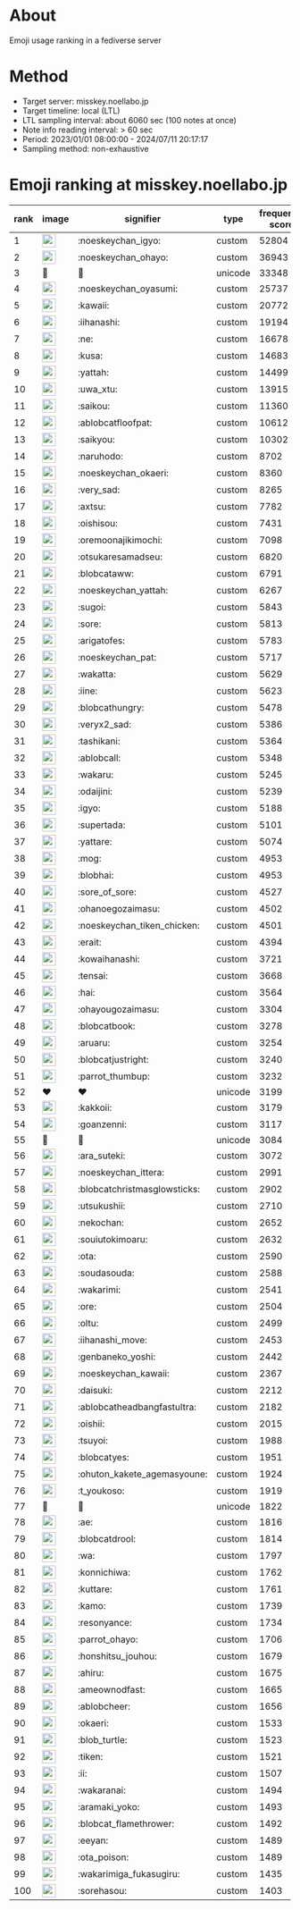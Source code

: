 # About
Emoji usage ranking in a fediverse server

# Method
- Target server: misskey.noellabo.jp
- Target timeline: local (LTL)
- LTL sampling interval: about 6060 sec (100 notes at once)
- Note info reading interval: > 60 sec
- Period: 2023/01/01 08:00:00 - 2024/07/11 20:17:17 
- Sampling method: non-exhaustive

# Emoji ranking at misskey.noellabo.jp

|rank|image|signifier|type|frequency score|
|----|----|----|----|----|
|1|<img height="24" src="https://misskey.noellabo.jp/emoji/noeskeychan_igyo.webp">|:noeskeychan_igyo:|custom|52804|
|2|<img height="24" src="https://misskey.noellabo.jp/emoji/noeskeychan_ohayo.webp">|:noeskeychan_ohayo:|custom|36943|
|3|🎉|🎉|unicode|33348|
|4|<img height="24" src="https://misskey.noellabo.jp/emoji/noeskeychan_oyasumi.webp">|:noeskeychan_oyasumi:|custom|25737|
|5|<img height="24" src="https://misskey.noellabo.jp/emoji/kawaii.webp">|:kawaii:|custom|20772|
|6|<img height="24" src="https://misskey.noellabo.jp/emoji/iihanashi.webp">|:iihanashi:|custom|19194|
|7|<img height="24" src="https://misskey.noellabo.jp/emoji/ne.webp">|:ne:|custom|16678|
|8|<img height="24" src="https://misskey.noellabo.jp/emoji/kusa.webp">|:kusa:|custom|14683|
|9|<img height="24" src="https://misskey.noellabo.jp/emoji/yattah.webp">|:yattah:|custom|14499|
|10|<img height="24" src="https://misskey.noellabo.jp/emoji/uwa_xtu.webp">|:uwa_xtu:|custom|13915|
|11|<img height="24" src="https://misskey.noellabo.jp/emoji/saikou.webp">|:saikou:|custom|11360|
|12|<img height="24" src="https://misskey.noellabo.jp/emoji/ablobcatfloofpat.webp">|:ablobcatfloofpat:|custom|10612|
|13|<img height="24" src="https://misskey.noellabo.jp/emoji/saikyou.webp">|:saikyou:|custom|10302|
|14|<img height="24" src="https://misskey.noellabo.jp/emoji/naruhodo.webp">|:naruhodo:|custom|8702|
|15|<img height="24" src="https://misskey.noellabo.jp/emoji/noeskeychan_okaeri.webp">|:noeskeychan_okaeri:|custom|8360|
|16|<img height="24" src="https://misskey.noellabo.jp/emoji/very_sad.webp">|:very_sad:|custom|8265|
|17|<img height="24" src="https://misskey.noellabo.jp/emoji/axtsu.webp">|:axtsu:|custom|7782|
|18|<img height="24" src="https://misskey.noellabo.jp/emoji/oishisou.webp">|:oishisou:|custom|7431|
|19|<img height="24" src="https://misskey.noellabo.jp/emoji/oremoonajikimochi.webp">|:oremoonajikimochi:|custom|7098|
|20|<img height="24" src="https://misskey.noellabo.jp/emoji/otsukaresamadseu.webp">|:otsukaresamadseu:|custom|6820|
|21|<img height="24" src="https://misskey.noellabo.jp/emoji/blobcataww.webp">|:blobcataww:|custom|6791|
|22|<img height="24" src="https://misskey.noellabo.jp/emoji/noeskeychan_yattah.webp">|:noeskeychan_yattah:|custom|6267|
|23|<img height="24" src="https://misskey.noellabo.jp/emoji/sugoi.webp">|:sugoi:|custom|5843|
|24|<img height="24" src="https://misskey.noellabo.jp/emoji/sore.webp">|:sore:|custom|5813|
|25|<img height="24" src="https://misskey.noellabo.jp/emoji/arigatofes.webp">|:arigatofes:|custom|5783|
|26|<img height="24" src="https://misskey.noellabo.jp/emoji/noeskeychan_pat.webp">|:noeskeychan_pat:|custom|5717|
|27|<img height="24" src="https://misskey.noellabo.jp/emoji/wakatta.webp">|:wakatta:|custom|5629|
|28|<img height="24" src="https://misskey.noellabo.jp/emoji/iine.webp">|:iine:|custom|5623|
|29|<img height="24" src="https://misskey.noellabo.jp/emoji/blobcathungry.webp">|:blobcathungry:|custom|5478|
|30|<img height="24" src="https://misskey.noellabo.jp/emoji/veryx2_sad.webp">|:veryx2_sad:|custom|5386|
|31|<img height="24" src="https://misskey.noellabo.jp/emoji/tashikani.webp">|:tashikani:|custom|5364|
|32|<img height="24" src="https://misskey.noellabo.jp/emoji/ablobcall.webp">|:ablobcall:|custom|5348|
|33|<img height="24" src="https://misskey.noellabo.jp/emoji/wakaru.webp">|:wakaru:|custom|5245|
|34|<img height="24" src="https://misskey.noellabo.jp/emoji/odaijini.webp">|:odaijini:|custom|5239|
|35|<img height="24" src="https://misskey.noellabo.jp/emoji/igyo.webp">|:igyo:|custom|5188|
|36|<img height="24" src="https://misskey.noellabo.jp/emoji/supertada.webp">|:supertada:|custom|5101|
|37|<img height="24" src="https://misskey.noellabo.jp/emoji/yattare.webp">|:yattare:|custom|5074|
|38|<img height="24" src="https://misskey.noellabo.jp/emoji/mog.webp">|:mog:|custom|4953|
|39|<img height="24" src="https://misskey.noellabo.jp/emoji/blobhai.webp">|:blobhai:|custom|4953|
|40|<img height="24" src="https://misskey.noellabo.jp/emoji/sore_of_sore.webp">|:sore_of_sore:|custom|4527|
|41|<img height="24" src="https://misskey.noellabo.jp/emoji/ohanoegozaimasu.webp">|:ohanoegozaimasu:|custom|4502|
|42|<img height="24" src="https://misskey.noellabo.jp/emoji/noeskeychan_tiken_chicken.webp">|:noeskeychan_tiken_chicken:|custom|4501|
|43|<img height="24" src="https://misskey.noellabo.jp/emoji/erait.webp">|:erait:|custom|4394|
|44|<img height="24" src="https://misskey.noellabo.jp/emoji/kowaihanashi.webp">|:kowaihanashi:|custom|3721|
|45|<img height="24" src="https://misskey.noellabo.jp/emoji/tensai.webp">|:tensai:|custom|3668|
|46|<img height="24" src="https://misskey.noellabo.jp/emoji/hai.webp">|:hai:|custom|3564|
|47|<img height="24" src="https://misskey.noellabo.jp/emoji/ohayougozaimasu.webp">|:ohayougozaimasu:|custom|3304|
|48|<img height="24" src="https://misskey.noellabo.jp/emoji/blobcatbook.webp">|:blobcatbook:|custom|3278|
|49|<img height="24" src="https://misskey.noellabo.jp/emoji/aruaru.webp">|:aruaru:|custom|3254|
|50|<img height="24" src="https://misskey.noellabo.jp/emoji/blobcatjustright.webp">|:blobcatjustright:|custom|3240|
|51|<img height="24" src="https://misskey.noellabo.jp/emoji/parrot_thumbup.webp">|:parrot_thumbup:|custom|3232|
|52|❤|❤|unicode|3199|
|53|<img height="24" src="https://misskey.noellabo.jp/emoji/kakkoii.webp">|:kakkoii:|custom|3179|
|54|<img height="24" src="https://misskey.noellabo.jp/emoji/goanzenni.webp">|:goanzenni:|custom|3117|
|55|🍗|🍗|unicode|3084|
|56|<img height="24" src="https://misskey.noellabo.jp/emoji/ara_suteki.webp">|:ara_suteki:|custom|3072|
|57|<img height="24" src="https://misskey.noellabo.jp/emoji/noeskeychan_ittera.webp">|:noeskeychan_ittera:|custom|2991|
|58|<img height="24" src="https://misskey.noellabo.jp/emoji/blobcatchristmasglowsticks.webp">|:blobcatchristmasglowsticks:|custom|2902|
|59|<img height="24" src="https://misskey.noellabo.jp/emoji/utsukushii.webp">|:utsukushii:|custom|2710|
|60|<img height="24" src="https://misskey.noellabo.jp/emoji/nekochan.webp">|:nekochan:|custom|2652|
|61|<img height="24" src="https://misskey.noellabo.jp/emoji/souiutokimoaru.webp">|:souiutokimoaru:|custom|2632|
|62|<img height="24" src="https://misskey.noellabo.jp/emoji/ota.webp">|:ota:|custom|2590|
|63|<img height="24" src="https://misskey.noellabo.jp/emoji/soudasouda.webp">|:soudasouda:|custom|2588|
|64|<img height="24" src="https://misskey.noellabo.jp/emoji/wakarimi.webp">|:wakarimi:|custom|2541|
|65|<img height="24" src="https://misskey.noellabo.jp/emoji/ore.webp">|:ore:|custom|2504|
|66|<img height="24" src="https://misskey.noellabo.jp/emoji/oltu.webp">|:oltu:|custom|2499|
|67|<img height="24" src="https://misskey.noellabo.jp/emoji/iihanashi_move.webp">|:iihanashi_move:|custom|2453|
|68|<img height="24" src="https://misskey.noellabo.jp/emoji/genbaneko_yoshi.webp">|:genbaneko_yoshi:|custom|2442|
|69|<img height="24" src="https://misskey.noellabo.jp/emoji/noeskeychan_kawaii.webp">|:noeskeychan_kawaii:|custom|2367|
|70|<img height="24" src="https://misskey.noellabo.jp/emoji/daisuki.webp">|:daisuki:|custom|2212|
|71|<img height="24" src="https://misskey.noellabo.jp/emoji/ablobcatheadbangfastultra.webp">|:ablobcatheadbangfastultra:|custom|2182|
|72|<img height="24" src="https://misskey.noellabo.jp/emoji/oishii.webp">|:oishii:|custom|2015|
|73|<img height="24" src="https://misskey.noellabo.jp/emoji/tsuyoi.webp">|:tsuyoi:|custom|1988|
|74|<img height="24" src="https://misskey.noellabo.jp/emoji/blobcatyes.webp">|:blobcatyes:|custom|1951|
|75|<img height="24" src="https://misskey.noellabo.jp/emoji/ohuton_kakete_agemasyoune.webp">|:ohuton_kakete_agemasyoune:|custom|1924|
|76|<img height="24" src="https://misskey.noellabo.jp/emoji/t_youkoso.webp">|:t_youkoso:|custom|1919|
|77|👀|👀|unicode|1822|
|78|<img height="24" src="https://misskey.noellabo.jp/emoji/ae.webp">|:ae:|custom|1816|
|79|<img height="24" src="https://misskey.noellabo.jp/emoji/blobcatdrool.webp">|:blobcatdrool:|custom|1814|
|80|<img height="24" src="https://misskey.noellabo.jp/emoji/wa.webp">|:wa:|custom|1797|
|81|<img height="24" src="https://misskey.noellabo.jp/emoji/konnichiwa.webp">|:konnichiwa:|custom|1762|
|82|<img height="24" src="https://misskey.noellabo.jp/emoji/kuttare.webp">|:kuttare:|custom|1761|
|83|<img height="24" src="https://misskey.noellabo.jp/emoji/kamo.webp">|:kamo:|custom|1739|
|84|<img height="24" src="https://misskey.noellabo.jp/emoji/resonyance.webp">|:resonyance:|custom|1734|
|85|<img height="24" src="https://misskey.noellabo.jp/emoji/parrot_ohayo.webp">|:parrot_ohayo:|custom|1706|
|86|<img height="24" src="https://misskey.noellabo.jp/emoji/honshitsu_jouhou.webp">|:honshitsu_jouhou:|custom|1679|
|87|<img height="24" src="https://misskey.noellabo.jp/emoji/ahiru.webp">|:ahiru:|custom|1675|
|88|<img height="24" src="https://misskey.noellabo.jp/emoji/ameownodfast.webp">|:ameownodfast:|custom|1665|
|89|<img height="24" src="https://misskey.noellabo.jp/emoji/ablobcheer.webp">|:ablobcheer:|custom|1656|
|90|<img height="24" src="https://misskey.noellabo.jp/emoji/okaeri.webp">|:okaeri:|custom|1533|
|91|<img height="24" src="https://misskey.noellabo.jp/emoji/blob_turtle.webp">|:blob_turtle:|custom|1523|
|92|<img height="24" src="https://misskey.noellabo.jp/emoji/tiken.webp">|:tiken:|custom|1521|
|93|<img height="24" src="https://misskey.noellabo.jp/emoji/ii.webp">|:ii:|custom|1507|
|94|<img height="24" src="https://misskey.noellabo.jp/emoji/wakaranai.webp">|:wakaranai:|custom|1494|
|95|<img height="24" src="https://misskey.noellabo.jp/emoji/aramaki_yoko.webp">|:aramaki_yoko:|custom|1493|
|96|<img height="24" src="https://misskey.noellabo.jp/emoji/blobcat_flamethrower.webp">|:blobcat_flamethrower:|custom|1492|
|97|<img height="24" src="https://misskey.noellabo.jp/emoji/eeyan.webp">|:eeyan:|custom|1489|
|98|<img height="24" src="https://misskey.noellabo.jp/emoji/ota_poison.webp">|:ota_poison:|custom|1489|
|99|<img height="24" src="https://misskey.noellabo.jp/emoji/wakarimiga_fukasugiru.webp">|:wakarimiga_fukasugiru:|custom|1435|
|100|<img height="24" src="https://misskey.noellabo.jp/emoji/sorehasou.webp">|:sorehasou:|custom|1403|
